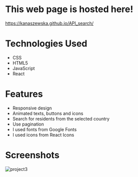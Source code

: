 # This web page is hosted here!
https://kanaszewska.github.io/API_search/


# Technologies Used
* CSS
* HTML5
* JavaScript
* React

# Features
* Responsive design
* Animated texts, buttons and icons
* Search for residents from the selected country
* Use pagination
* I used fonts from Google Fonts
* I used icons from React Icons


# Screenshots


![project3](https://user-images.githubusercontent.com/106904594/204536472-1f425855-040f-48b4-af3d-3fc645278b75.jpg)
